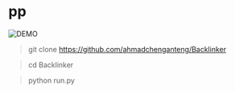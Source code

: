 # pp

![DEMO](https://user-images.githubusercontent.com/99635052/153812868-9100dbc2-25d7-47c1-9a86-b02c216061b5.png)


> git clone https://github.com/ahmadchenganteng/Backlinker

> cd Backlinker

> python run.py
